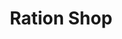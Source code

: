---
title: "Ration Shop"
url: /neyyattinkara/ration-shop-dhanuvachapuram-road-4/
shop: Lebensmittel
---